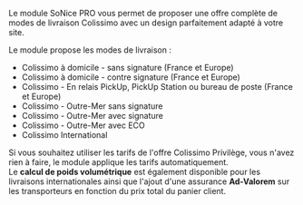 Le module SoNice PRO vous permet de proposer une offre complète de modes de livraison Colissimo avec un design parfaitement adapté à votre site.
 
Le module propose les modes de livraison :

* Colissimo à domicile - sans signature (France et Europe)
* Colissimo à domicile - contre signature (France et Europe)
* Colissimo - En relais PickUp, PickUp Station ou bureau de poste (France et Europe)
* Colissimo - Outre-Mer sans signature
* Colissimo - Outre-Mer avec signature
* Colissimo - Outre-Mer avec ECO
* Colissimo International
 
Si vous souhaitez utiliser les tarifs de l'offre Colissimo Privilège, vous n'avez rien à faire, le module applique les tarifs automatiquement.  
Le **calcul de poids volumétrique** est également disponible pour les livraisons internationales ainsi que l'ajout d'une assurance **Ad-Valorem** sur les transporteurs en fonction du prix total du panier client.
